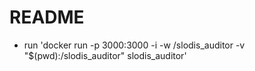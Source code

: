 # README

* run 'docker run -p 3000:3000 -i -w /slodis_auditor -v "$(pwd):/slodis_auditor" slodis_auditor'
